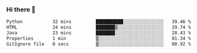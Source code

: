 ### Hi there 👋

<!--START_SECTION:waka-->

```txt
Python           32 mins         ██████████░░░░░░░░░░░░░░░   39.46 %
HTML             24 mins         ███████▒░░░░░░░░░░░░░░░░░   29.74 %
Java             23 mins         ███████░░░░░░░░░░░░░░░░░░   28.43 %
Properties       1 min           ▒░░░░░░░░░░░░░░░░░░░░░░░░   01.34 %
GitIgnore file   0 secs          ▒░░░░░░░░░░░░░░░░░░░░░░░░   00.92 %
```

<!--END_SECTION:waka-->


<!--
**AnkelMauCastillo/AnkelMauCastillo** is a ✨ _special_ ✨ repository because its `README.md` (this file) appears on your GitHub profile.

Here are some ideas to get you started:

- 🔭 I’m currently working on ...
- 🌱 I’m currently learning ...
- 👯 I’m looking to collaborate on ...
- 🤔 I’m looking for help with ...
- 💬 Ask me about ...
- 📫 How to reach me: ...
- 😄 Pronouns: ...
- ⚡ Fun fact: ...
-->
